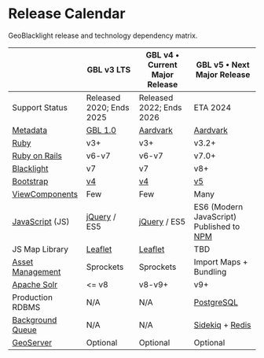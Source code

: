 # Release Calendar

GeoBlacklight release and technology dependency matrix.

|                                                                                                                                       | GBL v3 LTS                                                            | GBL v4 • Current Major Release                                        | GBL v5 • Next Major Release                                                                  |
| ------------------------------------------------------------------------------------------------------------------------------------- | --------------------------------------------------------------------- | --------------------------------------------------------------------- | -------------------------------------------------------------------------------------------- |
| Support Status                                                                                                                        | Released 2020; Ends 2025                                              | Released 2022; Ends 2026                                              | ETA 2024                                                                                     |
| [Metadata](https://opengeometadata.org/)                                                                                              | [GBL 1.0](https://opengeometadata.org/gbl-1.0)                   | [Aardvark](https://opengeometadata.org/ogm-aardvark)             | [Aardvark](https://opengeometadata.org/ogm-aardvark)                                    |
| [Ruby](https://www.ruby-lang.org/en/)                                                                                                 | v3+                                                                   | v3+                                                                   | v3.2+                                                                                        |
| [Ruby on Rails](https://rubyonrails.org/)                                                                                             | v6-v7                                                                 | v6-v7                                                                 | v7.0+                                                                                        |
| [Blacklight](http://projectblacklight.org/)                                                                                           | v7                                                                    | v7                                                                    | v8+                                                                                          |
| [Bootstrap](https://getbootstrap.com/)                                                                                                | [v4](https://getbootstrap.com/docs/4.6/getting-started/introduction/) | [v4](https://getbootstrap.com/docs/4.6/getting-started/introduction/) | [v5](https://getbootstrap.com/docs/5.3/getting-started/introduction/)                        |
| [ViewComponents](https://viewcomponent.org/)                                                                                          | Few                                                                   | Few                                                                   | Many                                                                                         |
| [](https://developer.mozilla.org/en-US/docs/Web/JavaScript)[JavaScript](https://developer.mozilla.org/en-US/docs/Web/JavaScript) (JS) | [jQuery](https://jquery.com/) / ES5                                   | [jQuery](https://jquery.com/) / ES5                                   | ES6 (Modern JavaScript) Published to [NPM](https://www.npmjs.com/)                           |
| JS Map Library                                                                                                                        | [Leaflet](https://leafletjs.com/)                                     | [Leaflet](https://leafletjs.com/)                                     | TBD                                                                                          |
| [Asset Management](https://guides.rubyonrails.org/asset_pipeline.html)                                                                | Sprockets                                                             | Sprockets                                                             | Import Maps + Bundling                                                                       |
| [Apache Solr](https://solr.apache.org/)                                                                                               | <= v8                                                                 | v8-v9+                                                                | v9+                                                                                          |
| Production RDBMS                                                                                                                      | N/A                                                                   | N/A                                                                   | [PostgreSQL](https://www.postgresql.org/)                                                    |
| [Background Queue](https://guides.rubyonrails.org/active_job_basics.html)                                                             | N/A                                                                   | N/A                                                                   | [Sidekiq](https://sidekiq.org/) + [Redis](https://redis.io/)                                 |
| [GeoServer](https://geoserver.org/)                                                                                                   | Optional                                                              | Optional                                                              | Optional                                                                                     |

